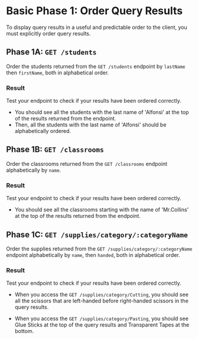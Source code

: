 # Basic Phase 1: Order Query Results

To display query results in a useful and predictable order to the client, you
must explicitly order query results.

## Phase 1A: `GET /students`

Order the students returned from the `GET /students` endpoint by `lastName`
then `firstName`, both in alphabetical order.

### Result

Test your endpoint to check if your results have been ordered correctly.

- You should see all the students with the last name of 'Alfonsi' at the top of
the results returned from the endpoint. 
- Then, all the students with the last name of 'Alfonsi' should be
alphabetically ordered.

## Phase 1B: `GET /classrooms`

Order the classrooms returned from the `GET /classrooms` endpoint alphabetically
by `name`.

### Result

Test your endpoint to check if your results have been ordered correctly.

- You should see all the classrooms starting with the name of 'Mr.Collins' at the top
of the results returned from the endpoint.

## Phase 1C: `GET /supplies/category/:categoryName`

Order the supplies returned from the `GET /supplies/category/:categoryName`
endpoint alphabetically by `name`, then `handed`, both in alphabetical order.

### Result

Test your endpoint to check if your results have been ordered correctly.

- When you access the `GET /supplies/category/Cutting`, you should see all the
scissors that are left-handed before right-handed scissors in the query results.

- When you access the `GET /supplies/category/Pasting`, you should see Glue
Sticks at the top of the query results and Transparent Tapes at the bottom.
